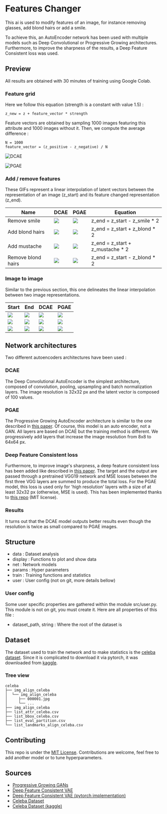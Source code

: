 # Features Changer
This ai is used to modify features of an image, for instance removing glasses, add blond hairs or add a smile.

To achieve this, an AutoEncoder network has been used with multiple models such as Deep Convolutional or Progressive Growing architectures.
Furthermore, to improve the sharpness of the results, a Deep Feature Consistent loss was used.

## Preview
All results are obtained with 30 minutes of training using Google Colab.

### Feature grid
Here we follow this equation (strength is a constant with value 1.5) :

```
z_new = z + feature_vector * strength
```

Feature vectors are obtained by sampling 1000 images featuring this attribute and
1000 images without it. Then, we compute the average difference :

```
N = 1000
feature_vector = (z_positive - z_negative) / N
```

![DCAE](res/dc_grid.png)

![PGAE](res/pg_grid.png)

### Add / remove features
These GIFs represent a linear interpolation of latent vectors between
the representation of an image (z_start) and its feature changed representation (z_end).

| Name | DCAE | PGAE | Equation |
| ---- | ---- | ---- | -------- |
| Remove smile | ![](res/dc_lerp_1.gif) | ![](res/pg_lerp_1.gif) | z_end = z_start - z_smile * 2 |
| Add blond hairs | ![](res/dc_lerp_6.gif) | ![](res/pg_lerp_6.gif) | z_end = z_start + z_blond * 2 |
| Add mustache | ![](res/dc_lerp_7.gif) | ![](res/pg_lerp_7.gif) | z_end = z_start + z_mustache * 2 |
| Remove blond hairs | ![](res/dc_lerp_9.gif) | ![](res/pg_lerp_9.gif) | z_end = z_start - z_blond * 2 |

### Image to image
Similar to the previous section, this one delineates the linear interpolation between
two image representations.

| Start | End | DCAE | PGAE |
| ----- | --- | ---- | ---- |
| ![](res/gt_115.jpeg) | ![](res/gt_116.jpeg) | ![](res/dc_lerp_10.gif) | ![](res/pg_lerp_10.gif) |
| ![](res/gt_173.jpeg) | ![](res/gt_086.jpeg) | ![](res/dc_lerp_12.gif) | ![](res/pg_lerp_12.gif) |
| ![](res/gt_195.jpeg) | ![](res/gt_220.jpeg) | ![](res/dc_lerp_13.gif) | ![](res/pg_lerp_13.gif) |

## Network architectures

Two different autoencoders architectures have been used :

### DCAE
The Deep Convolutional AutoEncoder is the simplest architecture,
composed of convolution, pooling, upsampling and batch normalization layers.
The image resolution is 32x32 px and the latent vector is composed of 100 values.

### PGAE
The Progressive Growing AutoEncoder architecture is similar to the one described in [this paper](https://arxiv.org/abs/1710.10196).
Of course, this model is an auto encoder, not a GAN.
All layers are based on DCAE but the training method is different.
We progressively add layers that increase the image resolution from 8x8 to 64x64 px.

### Deep Feature Consistent loss
Furthermore, to improve image's sharpness, a deep feature consistent loss has been added
like described in [this paper](https://arxiv.org/abs/1610.00291).
The target and the output are passed through a pretrained VGG19 network and MSE losses
between the first three VGG layers are summed to produce the total loss.
For the PGAE model, this loss is used only for 'high resolution' layers with a size of at
least 32x32 px (otherwise, MSE is used).
This has been implemented thanks to [this repo](https://github.com/ku2482/vae.pytorch) (MIT license).

### Results
It turns out that the DCAE model outputs better results even though the resolution is twice
as small compared to PGAE images.

## Structure
- data : Dataset analysis
- display : Functions to plot and show data
- net : Network models
- params : Hyper parameters
- train : Training functions and statistics
- user : User config (not on git, more details bellow)

### User config
Some user specific properties are gathered within the module src/user.py.
This module is not on git, you must create it.
Here are all properties of this file :

- dataset\_path, string : Where the root of the dataset is

## Dataset
The dataset used to train the network and to make statistics is the [celeba
dataset](http://mmlab.ie.cuhk.edu.hk/projects/CelebA.html).
Since it is complicated to download it via pytorch, it was downloaded from
[kaggle](https://www.kaggle.com/jessicali9530/celeba-dataset).

### Tree view
```
celeba
├── img_align_celeba
│  └── img_align_celeba
│     ├── 000001.jpg
│     └── ...
├── img_align_celeba
├── list_attr_celeba.csv
├── list_bbox_celeba.csv
├── list_eval_partition.csv
└── list_landmarks_align_celeba.csv
```

## Contributing
This repo is under the [MIT License](LICENSE).
Contributions are welcome, feel free to add another model or to tune hyperparameters.

## Sources
- [Progressive Growing GANs](https://arxiv.org/abs/1710.10196)
- [Deep Feature Consistent VAE](https://arxiv.org/abs/1610.00291)
- [Deep Feature Consistent VAE (pytorch implementation)](https://github.com/ku2482/vae.pytorch)
- [Celeba Dataset](http://mmlab.ie.cuhk.edu.hk/projects/CelebA.html)
- [Celeba Dataset (kaggle)](https://www.kaggle.com/jessicali9530/celeba-dataset)
